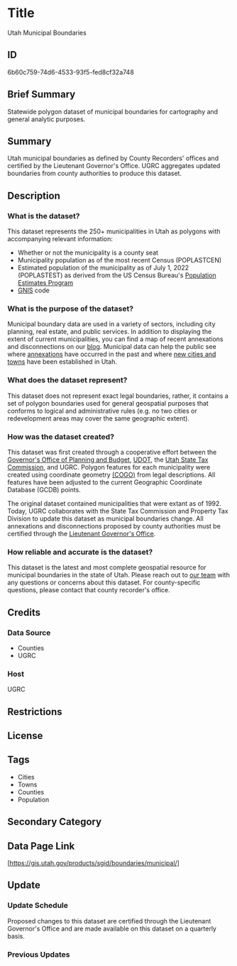 # Title

Utah Municipal Boundaries

## ID

6b60c759-74d6-4533-93f5-fed8cf32a748

## Brief Summary

Statewide polygon dataset of municipal boundaries for cartography and general analytic purposes.

## Summary

Utah municipal boundaries as defined by County Recorders' offices and certified by the Lieutenant Governor's Office. UGRC aggregates updated boundaries from county authorities to produce this dataset.

## Description

### What is the dataset?

This dataset represents the 250+ municipalities in Utah as polygons with accompanying relevant information:

- Whether or not the municipality is a county seat
- Municipality population as of the most recent Census (POPLASTCEN)
- Estimated population of the municipality as of July 1, 2022 (POPLASTEST) as derived from the US Census Bureau's [Population Estimates Program](https://www.census.gov/data/tables/time-series/demo/popest/2020s-total-cities-and-towns.html#v2022)
- [GNIS](https://www.usgs.gov/faqs/what-geographic-names-information-system-gnis#:~:text=The%20Geographic%20Names%20Information%20System%20(GNIS)%2C%20developed%20by%20the,and%20outlying%20areas%20of%20the) code

### What is the purpose of the dataset?

Municipal boundary data are used in a variety of sectors, including city planning, real estate, and public services. In addition to displaying the extent of current municipalities, you can find a map of recent annexations and disconnections on our [blog](https://www.arcgis.com/home/webmap/viewer.html?webmap=c5ab7e0fcd514f1a9db6b8dad55bba63). Municipal data can help the public see where [annexations](https://gis.utah.gov/blog/2023-01-30-municipal-boundaries-final-update-for-2022/) have occurred in the past and where [new cities and towns](https://gis.utah.gov/blog/2018-09-04-newest-city-added-to-state-and-municipal-boundary-updates-for-third-quarter-2018/) have been established in Utah.

### What does the dataset represent?

This dataset does not represent exact legal boundaries, rather, it contains a set of polygon boundaries used for general geospatial purposes that conforms to logical and administrative rules (e.g. no two cities or redevelopment areas may cover the same geographic extent).

### How was the dataset created?

This dataset was first created through a cooperative effort between the [Governor's Office of Planning and Budget](https://gopb.utah.gov/), [UDOT](https://udot.utah.gov/), the [Utah State Tax Commission](https://incometax.utah.gov/), and UGRC. Polygon features for each municipality were created using coordinate geometry [(COGO)](https://pro.arcgis.com/en/pro-app/latest/help/editing/introduction-to-cogo.htm) from legal descriptions. All features have been adjusted to the current Geographic Coordinate Database (GCDB) points.

The original dataset contained municipalities that were extant as of 1992. Today, UGRC collaborates with the State Tax Commission and Property Tax Division to update this dataset as municipal boundaries change. All annexations and disconnections proposed by county authorities must be certified through the [Lieutenant Governor's Office](https://ltgovernor.utah.gov/).

### How reliable and accurate is the dataset?

This dataset is the latest and most complete geospatial resource for municipal boundaries in the state of Utah. Please reach out to [our team](https://gis.utah.gov/contact/) with any questions or concerns about this dataset. For county-specific questions, please contact that county recorder's office.

## Credits

### Data Source

- Counties
- UGRC

### Host

UGRC

## Restrictions

## License

## Tags

- Cities
- Towns
- Counties
- Population

## Secondary Category

## Data Page Link

[https://gis.utah.gov/products/sgid/boundaries/municipal/]

## Update

### Update Schedule

Proposed changes to this dataset are certified through the Lieutenant Governor's Office and are made available on this dataset on a quarterly basis.

### Previous Updates
